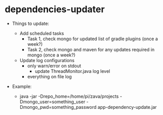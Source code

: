 # dependencies-updater

* Things to update:
  * Add scheduled tasks
    * Task 1, check mongo for updated list of gradle plugins (once a week?)
    * Task 2, check mongo and maven for any updates required in mongo (once a week?)
  * Update log configurations
    * only warn/error on stdout
      * update ThreadMonitor.java log level
    * everything on file log

* Example:
  * java -jar -Drepo_home=/home/pi/zava/projects -Dmongo_user=something_user -Dmongo_pwd=something_password app-dependency-update.jar
